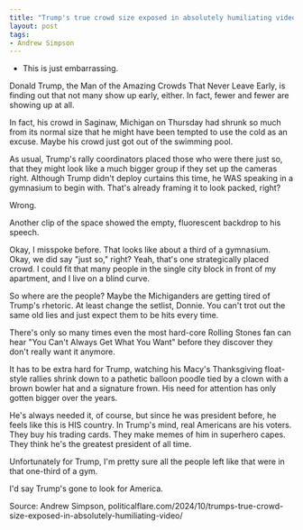 ```yaml
---
title: "Trump's true crowd size exposed in absolutely humiliating video"
layout: post
tags:
- Andrew Simpson
---
```


- This is just embarrassing.

Donald Trump, the Man of the Amazing Crowds That Never Leave Early, is finding out that not many show up early, either. In fact, fewer and fewer are showing up at all.

In fact, his crowd in Saginaw, Michigan on Thursday had shrunk so much from its normal size that he might have been tempted to use the cold as an excuse. Maybe his crowd just got out of the swimming pool.

As usual, Trump's rally coordinators placed those who were there just so, that they might look like a much bigger group if they set up the cameras right. Although Trump didn't deploy curtains this time, he WAS speaking in a gymnasium to begin with. That's already framing it to look packed, right?

Wrong.

Another clip of the space showed the empty, fluorescent backdrop to his speech.

Okay, I misspoke before. That looks like about a third of a gymnasium. Okay, we did say "just so," right? Yeah, that's one strategically placed crowd. I could fit that many people in the single city block in front of my apartment, and I live on a blind curve.

So where are the people? Maybe the Michiganders are getting tired of Trump's rhetoric. At least change the setlist, Donnie. You can't trot out the same old lies and just expect them to be hits every time.

There's only so many times even the most hard-core Rolling Stones fan can hear "You Can't Always Get What You Want" before they discover they don't really want it anymore.

It has to be extra hard for Trump, watching his Macy's Thanksgiving float-style rallies shrink down to a pathetic balloon poodle tied by a clown with a brown bowler hat and a signature frown. His need for attention has only gotten bigger over the years.

He's always needed it, of course, but since he was president before, he feels like this is HIS country. In Trump's mind, real Americans are his voters. They buy his trading cards. They make memes of him in superhero capes. They think he's the greatest president of all time.

Unfortunately for Trump, I'm pretty sure all the people left like that were in that one-third of a gym.

I'd say Trump's gone to look for America.

Source: Andrew Simpson, politicalflare.com/2024/10/trumps-true-crowd-size-exposed-in-absolutely-humiliating-video/

